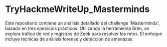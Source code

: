 # TryHackmeWriteUp_Masterminds
Este repositorio contiene un análisis detallado del challenge 'Masterminds', basado en tres ejercicios prácticos. Utilizando la herramienta Brim, se explora tráfico de red y registros de Zeek para resolver los retos. El enfoque incluye técnicas de análisis forense y detección de amenazas.
